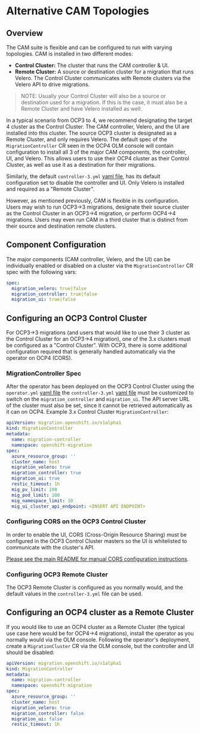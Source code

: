 # Alternative CAM Topologies

## Overview
The CAM suite is flexible and can be configured to run with varying topologies.
CAM is installed in two different modes:

* **Control Cluster:** The cluster that runs the CAM controller & UI.
* **Remote Cluster:** A source or destination cluster for a migration that runs
Velero. The Control Cluster communicates with Remote clusters via the Velero API
to drive migrations.

> NOTE: Usually your Control Cluster will also be a source or destination used
for a migration. If this is the case, it must also be a Remote Cluster and
have Velero installed as well.

In a typical scenario from OCP3 to 4, we recommend designating the target 4 cluster
as the Control Cluster. The CAM controller, Velero, and the UI are installed
into this cluster. The source OCP3 cluster is designated as a Remote Cluster,
and only requires Velero. The default spec of the `MigrationController` CR seen
in the OCP4 OLM console will contain configuration to install all 3 of the major
CAM components, the controller, UI, and Velero. This allows users to use their OCP4 cluster as
their Control Cluster, as well as use it as a destination for their migrations.

Similarly, the default `controller-3.yml` [yaml file](https://github.com/konveyor/mig-operator/blob/master/deploy/non-olm/v1.2.0/controller-3.yml),
has its default configuration set to disable the controller and UI. Only Velero
is installed and required as a "Remote Cluster".

However, as mentioned previously, CAM is flexible in its configuration.
Users may wish to run OCP3->3 migrations, designate their source cluster as the Control Cluster
in an OCP3->4 migration, or perform OCP4->4 migrations. Users may even run
CAM in a third cluster that is distinct from their source and destination
remote clusters.

## Component Configuration

The major components (CAM controller, Velero, and the UI) can be individually
enabled or disabled on a cluster via the `MigrationController` CR spec with the
following vars:

```yml
spec:
  migration_velero: true|false
  migration_controller: true|false
  migration_ui: true|false
```

## Configuring an OCP3 Control Cluster

For OCP3->3 migrations (and users that would like to use their 3 cluster as the
Control Cluster for an OCP3->4 migration), one of the 3.x clusters must be
configured as a "Control Cluster". With OCP3, there is some additional
configuration required that is generally handled automatically via the operator
on OCP4 (CORS).

### MigrationController Spec
After the operator has been deployed on the OCP3 Control Cluster using the
`operator.yml` [yaml file](https://github.com/konveyor/mig-operator/blob/master/deploy/non-olm/v1.2.0/operator.yml)
the `controller-3.yml` [yaml file](https://github.com/konveyor/mig-operator/blob/master/deploy/non-olm/v1.2.0/controller-3.yml)
must be customized to switch on the `migration_controller` and `migration_ui`.
The API server URL of the cluster must also be set, since it cannot be retrieved
automatically as it can on OCP4. Example 3.x Control Cluster `MigrationController`:

```yml
apiVersion: migration.openshift.io/v1alpha1
kind: MigrationController
metadata:
  name: migration-controller
  namespace: openshift-migration
spec:
  azure_resource_group: ''
  cluster_name: host
  migration_velero: true
  migration_controller: true
  migration_ui: true
  restic_timeout: 1h
  mig_pv_limit: 100
  mig_pod_limit: 100
  mig_namespace_limit: 10
  mig_ui_cluster_api_endpoint: <INSERT API ENDPOINT>
```

### Configuring CORS on the OCP3 Control Cluster

In order to enable the UI, CORS (Cross-Origin Resource Sharing) must be configured
in the OCP3 Control Cluster masters so the UI is whitelisted to communicate with
the cluster's API.

[Please see the main README for manual CORS configuration instructions](https://github.com/konveyor/mig-operator/blob/master/README.md#openshift-3).

### Configuring OCP3 Remote Cluster

The OCP3 Remote Cluster is configured as you normally would, and the default
values in the `controller-3.yml` file can be used.

## Configuring an OCP4 cluster as a Remote Cluster

If you would like to use an OCP4 cluster as a Remote Cluster (the typical use case
here would be for OCP4->4 migrations), install the operator as you normally would
via the OLM console. Following the operator's deployment, create a `MigrationCluster`
CR via the OLM console, but the controller and UI should be disabled:

```yml
apiVersion: migration.openshift.io/v1alpha1
kind: MigrationController
metadata:
  name: migration-controller
  namespace: openshift-migration
spec:
  azure_resource_group: ''
  cluster_name: host
  migration_velero: true
  migration_controller: false
  migration_ui: false
  restic_timeout: 1h
```
